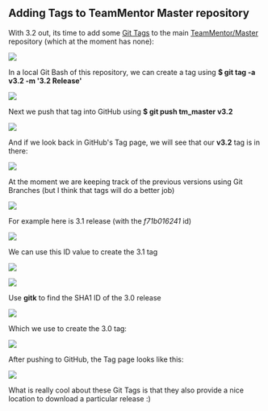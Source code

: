 ## Adding Tags to TeamMentor Master repository

With 3.2 out, its time to add some [Git Tags](http://git-scm.com/book/en/Git-Basics-Tagging) to the main [TeamMentor/Master](https://github.com/TeamMentor/Master/) repository (which at the moment has none):  

![](images/CropperCapture_5B10_5D1.jpg)

In a local Git Bash of this repository, we can create a tag using **$ git tag -a v3.2  -m '3.2 Release'**

![](images/CropperCapture_5B9_5D.jpg)

Next we push that tag into GitHub using **$ git push tm_master v3.2**

![](images/CropperCapture_5B11_5D1.jpg)

And if we look back in GitHub's Tag page, we will see that our **v3.2** tag is in there:

![](images/CropperCapture_5B12_5D1.jpg)

At the moment we are keeping track of the previous versions using Git Branches (but I think that tags will do a better job)

![](images/CropperCapture_5B13_5D1.jpg)

For example here is 3.1 release (with the _f71b016241_ id)

![](images/CropperCapture_5B14_5D1.jpg)

We can use this ID value to create the 3.1 tag

![](images/CropperCapture_255B15_255D.jpg)

![](images/CropperCapture_255B16_255D.jpg)

Use **gitk** to find the SHA1 ID of the 3.0 release

![](images/CropperCapture_255B18_255D.jpg)

Which we use to create the 3.0 tag:

![](images/CropperCapture_255B19_255D.jpg)

After pushing to GitHub, the Tag page looks like this:

![](images/CropperCapture_255B20_255D.jpg)

What is really cool about these Git Tags is that they also provide a nice location to download a particular release :) 
